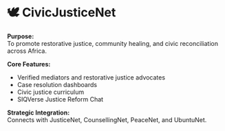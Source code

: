# 🕊️ CivicJusticeNet

**Purpose:**  
To promote restorative justice, community healing, and civic reconciliation across Africa.

**Core Features:**
- Verified mediators and restorative justice advocates
- Case resolution dashboards
- Civic justice curriculum
- SIQVerse Justice Reform Chat

**Strategic Integration:**  
Connects with JusticeNet, CounsellingNet, PeaceNet, and UbuntuNet.
